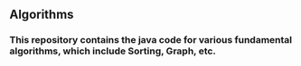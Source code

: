 ## Algorithms

### This repository contains the java code for various fundamental algorithms, which include Sorting, Graph, etc.
